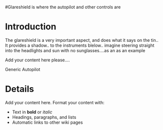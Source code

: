 #Glareshield is where the autopilot and other controls are

# Introduction #
The glareshield is a very important aspect, and does what it says on the tin..
It provides a shadow.. to the instruments blelow.. imagine steering straight into the headlights and sun with no sunglasses....as an as an example


Add your content here please....

Generic Autopilot


# Details #

Add your content here.  Format your content with:
  * Text in **bold** or _italic_
  * Headings, paragraphs, and lists
  * Automatic links to other wiki pages